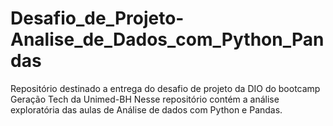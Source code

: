 # Desafio_de_Projeto-Analise_de_Dados_com_Python_Pandas
Repositório destinado a entrega do desafio de projeto da DIO do bootcamp Geração Tech da Unimed-BH
Nesse repositório contém a análise exploratória das aulas de Análise de dados com Python e Pandas.
